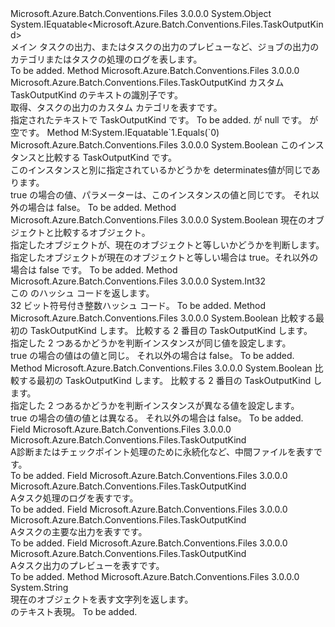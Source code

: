 <Type Name="TaskOutputKind" FullName="Microsoft.Azure.Batch.Conventions.Files.TaskOutputKind">
  <TypeSignature Language="C#" Value="public sealed class TaskOutputKind : IEquatable&lt;Microsoft.Azure.Batch.Conventions.Files.TaskOutputKind&gt;" />
  <TypeSignature Language="ILAsm" Value=".class public auto ansi sealed beforefieldinit TaskOutputKind extends System.Object implements class System.IEquatable`1&lt;class Microsoft.Azure.Batch.Conventions.Files.TaskOutputKind&gt;" />
  <TypeSignature Language="DocId" Value="T:Microsoft.Azure.Batch.Conventions.Files.TaskOutputKind" />
  <TypeSignature Language="VB.NET" Value="Public NotInheritable Class TaskOutputKind&#xA;Implements IEquatable(Of TaskOutputKind)" />
  <TypeSignature Language="F#" Value="type TaskOutputKind = class&#xA;    interface IEquatable&lt;TaskOutputKind&gt;&#xA;    interface IOutputKind" />
  <AssemblyInfo>
    <AssemblyName>Microsoft.Azure.Batch.Conventions.Files</AssemblyName>
    <AssemblyVersion>3.0.0.0</AssemblyVersion>
  </AssemblyInfo>
  <Base>
    <BaseTypeName>System.Object</BaseTypeName>
  </Base>
  <Interfaces>
    <Interface>
      <InterfaceName>System.IEquatable&lt;Microsoft.Azure.Batch.Conventions.Files.TaskOutputKind&gt;</InterfaceName>
    </Interface>
  </Interfaces>
  <Docs>
    <summary>
            メイン タスクの出力、またはタスクの出力のプレビューなど、ジョブの出力のカテゴリまたはタスクの処理のログを表します。
            </summary>
    <remarks>To be added.</remarks>
  </Docs>
  <Members>
    <Member MemberName="Custom">
      <MemberSignature Language="C#" Value="public static Microsoft.Azure.Batch.Conventions.Files.TaskOutputKind Custom (string text);" />
      <MemberSignature Language="ILAsm" Value=".method public static hidebysig class Microsoft.Azure.Batch.Conventions.Files.TaskOutputKind Custom(string text) cil managed" />
      <MemberSignature Language="DocId" Value="M:Microsoft.Azure.Batch.Conventions.Files.TaskOutputKind.Custom(System.String)" />
      <MemberSignature Language="VB.NET" Value="Public Shared Function Custom (text As String) As TaskOutputKind" />
      <MemberSignature Language="F#" Value="static member Custom : string -&gt; Microsoft.Azure.Batch.Conventions.Files.TaskOutputKind" Usage="Microsoft.Azure.Batch.Conventions.Files.TaskOutputKind.Custom text" />
      <MemberType>Method</MemberType>
      <AssemblyInfo>
        <AssemblyName>Microsoft.Azure.Batch.Conventions.Files</AssemblyName>
        <AssemblyVersion>3.0.0.0</AssemblyVersion>
      </AssemblyInfo>
      <ReturnValue>
        <ReturnType>Microsoft.Azure.Batch.Conventions.Files.TaskOutputKind</ReturnType>
      </ReturnValue>
      <Parameters>
        <Parameter Name="text" Type="System.String" />
      </Parameters>
      <Docs>
        <param name="text">カスタム TaskOutputKind のテキストの識別子です。</param>
        <summary>
            取得、<see cref="T:Microsoft.Azure.Batch.Conventions.Files.TaskOutputKind" />タスクの出力のカスタム カテゴリを表すです。
            </summary>
        <returns>指定されたテキストで TaskOutputKind です。</returns>
        <remarks>To be added.</remarks>
        <exception cref="T:System.ArgumentNullException">
          <paramref name="text" /> が null です。</exception>
        <exception cref="T:System.ArgumentException">
          <paramref name="text" /> が空です。</exception>
      </Docs>
    </Member>
    <Member MemberName="Equals">
      <MemberSignature Language="C#" Value="public bool Equals (Microsoft.Azure.Batch.Conventions.Files.TaskOutputKind other);" />
      <MemberSignature Language="ILAsm" Value=".method public hidebysig newslot virtual instance bool Equals(class Microsoft.Azure.Batch.Conventions.Files.TaskOutputKind other) cil managed" />
      <MemberSignature Language="DocId" Value="M:Microsoft.Azure.Batch.Conventions.Files.TaskOutputKind.Equals(Microsoft.Azure.Batch.Conventions.Files.TaskOutputKind)" />
      <MemberSignature Language="VB.NET" Value="Public Function Equals (other As TaskOutputKind) As Boolean" />
      <MemberSignature Language="F#" Value="override this.Equals : Microsoft.Azure.Batch.Conventions.Files.TaskOutputKind -&gt; bool" Usage="taskOutputKind.Equals other" />
      <MemberType>Method</MemberType>
      <Implements>
        <InterfaceMember>M:System.IEquatable`1.Equals(`0)</InterfaceMember>
      </Implements>
      <AssemblyInfo>
        <AssemblyName>Microsoft.Azure.Batch.Conventions.Files</AssemblyName>
        <AssemblyVersion>3.0.0.0</AssemblyVersion>
      </AssemblyInfo>
      <ReturnValue>
        <ReturnType>System.Boolean</ReturnType>
      </ReturnValue>
      <Parameters>
        <Parameter Name="other" Type="Microsoft.Azure.Batch.Conventions.Files.TaskOutputKind" />
      </Parameters>
      <Docs>
        <param name="other">このインスタンスと比較する TaskOutputKind です。</param>
        <summary>
            このインスタンスと別に指定されているかどうかを determinates<see cref="T:Microsoft.Azure.Batch.Conventions.Files.TaskOutputKind" />値が同じであります。
            </summary>
        <returns>true の場合の値、<paramref name="other" />パラメーターは、このインスタンスの値と同じです。 それ以外の場合は false。</returns>
        <remarks>To be added.</remarks>
      </Docs>
    </Member>
    <Member MemberName="Equals">
      <MemberSignature Language="C#" Value="public override bool Equals (object obj);" />
      <MemberSignature Language="ILAsm" Value=".method public hidebysig virtual instance bool Equals(object obj) cil managed" />
      <MemberSignature Language="DocId" Value="M:Microsoft.Azure.Batch.Conventions.Files.TaskOutputKind.Equals(System.Object)" />
      <MemberSignature Language="VB.NET" Value="Public Overrides Function Equals (obj As Object) As Boolean" />
      <MemberSignature Language="F#" Value="override this.Equals : obj -&gt; bool" Usage="taskOutputKind.Equals obj" />
      <MemberType>Method</MemberType>
      <AssemblyInfo>
        <AssemblyName>Microsoft.Azure.Batch.Conventions.Files</AssemblyName>
        <AssemblyVersion>3.0.0.0</AssemblyVersion>
      </AssemblyInfo>
      <ReturnValue>
        <ReturnType>System.Boolean</ReturnType>
      </ReturnValue>
      <Parameters>
        <Parameter Name="obj" Type="System.Object" />
      </Parameters>
      <Docs>
        <param name="obj">現在のオブジェクトと比較するオブジェクト。</param>
        <summary>
            指定したオブジェクトが、現在のオブジェクトと等しいかどうかを判断します。
            </summary>
        <returns>指定したオブジェクトが現在のオブジェクトと等しい場合は true。それ以外の場合は false です。</returns>
        <remarks>To be added.</remarks>
      </Docs>
    </Member>
    <Member MemberName="GetHashCode">
      <MemberSignature Language="C#" Value="public override int GetHashCode ();" />
      <MemberSignature Language="ILAsm" Value=".method public hidebysig virtual instance int32 GetHashCode() cil managed" />
      <MemberSignature Language="DocId" Value="M:Microsoft.Azure.Batch.Conventions.Files.TaskOutputKind.GetHashCode" />
      <MemberSignature Language="VB.NET" Value="Public Overrides Function GetHashCode () As Integer" />
      <MemberSignature Language="F#" Value="override this.GetHashCode : unit -&gt; int" Usage="taskOutputKind.GetHashCode " />
      <MemberType>Method</MemberType>
      <AssemblyInfo>
        <AssemblyName>Microsoft.Azure.Batch.Conventions.Files</AssemblyName>
        <AssemblyVersion>3.0.0.0</AssemblyVersion>
      </AssemblyInfo>
      <ReturnValue>
        <ReturnType>System.Int32</ReturnType>
      </ReturnValue>
      <Parameters />
      <Docs>
        <summary>
            この <see cref="T:Microsoft.Azure.Batch.Conventions.Files.TaskOutputKind" /> のハッシュ コードを返します。
            </summary>
        <returns>32 ビット符号付き整数ハッシュ コード。</returns>
        <remarks>To be added.</remarks>
      </Docs>
    </Member>
    <Member MemberName="op_Equality">
      <MemberSignature Language="C#" Value="public static bool operator == (Microsoft.Azure.Batch.Conventions.Files.TaskOutputKind x, Microsoft.Azure.Batch.Conventions.Files.TaskOutputKind y);" />
      <MemberSignature Language="ILAsm" Value=".method public static hidebysig specialname bool op_Equality(class Microsoft.Azure.Batch.Conventions.Files.TaskOutputKind x, class Microsoft.Azure.Batch.Conventions.Files.TaskOutputKind y) cil managed" />
      <MemberSignature Language="DocId" Value="M:Microsoft.Azure.Batch.Conventions.Files.TaskOutputKind.op_Equality(Microsoft.Azure.Batch.Conventions.Files.TaskOutputKind,Microsoft.Azure.Batch.Conventions.Files.TaskOutputKind)" />
      <MemberSignature Language="VB.NET" Value="Public Shared Operator == (x As TaskOutputKind, y As TaskOutputKind) As Boolean" />
      <MemberSignature Language="F#" Value="static member ( = ) : Microsoft.Azure.Batch.Conventions.Files.TaskOutputKind * Microsoft.Azure.Batch.Conventions.Files.TaskOutputKind -&gt; bool" Usage="x = y" />
      <MemberType>Method</MemberType>
      <AssemblyInfo>
        <AssemblyName>Microsoft.Azure.Batch.Conventions.Files</AssemblyName>
        <AssemblyVersion>3.0.0.0</AssemblyVersion>
      </AssemblyInfo>
      <ReturnValue>
        <ReturnType>System.Boolean</ReturnType>
      </ReturnValue>
      <Parameters>
        <Parameter Name="x" Type="Microsoft.Azure.Batch.Conventions.Files.TaskOutputKind" />
        <Parameter Name="y" Type="Microsoft.Azure.Batch.Conventions.Files.TaskOutputKind" />
      </Parameters>
      <Docs>
        <param name="x">比較する最初の TaskOutputKind します。</param>
        <param name="y">比較する 2 番目の TaskOutputKind します。</param>
        <summary>
            指定した 2 つあるかどうかを判断<see cref="T:Microsoft.Azure.Batch.Conventions.Files.TaskOutputKind" />インスタンスが同じ値を設定します。
            </summary>
        <returns>true の場合の値<paramref name="x" />はの値と同じ<paramref name="y" />。 それ以外の場合は false。</returns>
        <remarks>To be added.</remarks>
      </Docs>
    </Member>
    <Member MemberName="op_Inequality">
      <MemberSignature Language="C#" Value="public static bool operator != (Microsoft.Azure.Batch.Conventions.Files.TaskOutputKind x, Microsoft.Azure.Batch.Conventions.Files.TaskOutputKind y);" />
      <MemberSignature Language="ILAsm" Value=".method public static hidebysig specialname bool op_Inequality(class Microsoft.Azure.Batch.Conventions.Files.TaskOutputKind x, class Microsoft.Azure.Batch.Conventions.Files.TaskOutputKind y) cil managed" />
      <MemberSignature Language="DocId" Value="M:Microsoft.Azure.Batch.Conventions.Files.TaskOutputKind.op_Inequality(Microsoft.Azure.Batch.Conventions.Files.TaskOutputKind,Microsoft.Azure.Batch.Conventions.Files.TaskOutputKind)" />
      <MemberSignature Language="VB.NET" Value="Public Shared Operator != (x As TaskOutputKind, y As TaskOutputKind) As Boolean" />
      <MemberSignature Language="F#" Value="static member op_Inequality : Microsoft.Azure.Batch.Conventions.Files.TaskOutputKind * Microsoft.Azure.Batch.Conventions.Files.TaskOutputKind -&gt; bool" Usage="Microsoft.Azure.Batch.Conventions.Files.TaskOutputKind.op_Inequality (x, y)" />
      <MemberType>Method</MemberType>
      <AssemblyInfo>
        <AssemblyName>Microsoft.Azure.Batch.Conventions.Files</AssemblyName>
        <AssemblyVersion>3.0.0.0</AssemblyVersion>
      </AssemblyInfo>
      <ReturnValue>
        <ReturnType>System.Boolean</ReturnType>
      </ReturnValue>
      <Parameters>
        <Parameter Name="x" Type="Microsoft.Azure.Batch.Conventions.Files.TaskOutputKind" />
        <Parameter Name="y" Type="Microsoft.Azure.Batch.Conventions.Files.TaskOutputKind" />
      </Parameters>
      <Docs>
        <param name="x">比較する最初の TaskOutputKind します。</param>
        <param name="y">比較する 2 番目の TaskOutputKind します。</param>
        <summary>
            指定した 2 つあるかどうかを判断<see cref="T:Microsoft.Azure.Batch.Conventions.Files.TaskOutputKind" />インスタンスが異なる値を設定します。
            </summary>
        <returns>true の場合の値<paramref name="x" />の値とは異なる<paramref name="y" />。 それ以外の場合は false。</returns>
        <remarks>To be added.</remarks>
      </Docs>
    </Member>
    <Member MemberName="TaskIntermediate">
      <MemberSignature Language="C#" Value="public static readonly Microsoft.Azure.Batch.Conventions.Files.TaskOutputKind TaskIntermediate;" />
      <MemberSignature Language="ILAsm" Value=".field public static initonly class Microsoft.Azure.Batch.Conventions.Files.TaskOutputKind TaskIntermediate" />
      <MemberSignature Language="DocId" Value="F:Microsoft.Azure.Batch.Conventions.Files.TaskOutputKind.TaskIntermediate" />
      <MemberSignature Language="VB.NET" Value="Public Shared ReadOnly TaskIntermediate As TaskOutputKind " />
      <MemberSignature Language="F#" Value=" staticval mutable TaskIntermediate : Microsoft.Azure.Batch.Conventions.Files.TaskOutputKind" Usage="Microsoft.Azure.Batch.Conventions.Files.TaskOutputKind.TaskIntermediate" />
      <MemberType>Field</MemberType>
      <AssemblyInfo>
        <AssemblyName>Microsoft.Azure.Batch.Conventions.Files</AssemblyName>
        <AssemblyVersion>3.0.0.0</AssemblyVersion>
      </AssemblyInfo>
      <ReturnValue>
        <ReturnType>Microsoft.Azure.Batch.Conventions.Files.TaskOutputKind</ReturnType>
      </ReturnValue>
      <Docs>
        <summary>
            A<see cref="T:Microsoft.Azure.Batch.Conventions.Files.TaskOutputKind" />診断またはチェックポイント処理のために永続化など、中間ファイルを表すです。
            </summary>
        <remarks>To be added.</remarks>
      </Docs>
    </Member>
    <Member MemberName="TaskLog">
      <MemberSignature Language="C#" Value="public static readonly Microsoft.Azure.Batch.Conventions.Files.TaskOutputKind TaskLog;" />
      <MemberSignature Language="ILAsm" Value=".field public static initonly class Microsoft.Azure.Batch.Conventions.Files.TaskOutputKind TaskLog" />
      <MemberSignature Language="DocId" Value="F:Microsoft.Azure.Batch.Conventions.Files.TaskOutputKind.TaskLog" />
      <MemberSignature Language="VB.NET" Value="Public Shared ReadOnly TaskLog As TaskOutputKind " />
      <MemberSignature Language="F#" Value=" staticval mutable TaskLog : Microsoft.Azure.Batch.Conventions.Files.TaskOutputKind" Usage="Microsoft.Azure.Batch.Conventions.Files.TaskOutputKind.TaskLog" />
      <MemberType>Field</MemberType>
      <AssemblyInfo>
        <AssemblyName>Microsoft.Azure.Batch.Conventions.Files</AssemblyName>
        <AssemblyVersion>3.0.0.0</AssemblyVersion>
      </AssemblyInfo>
      <ReturnValue>
        <ReturnType>Microsoft.Azure.Batch.Conventions.Files.TaskOutputKind</ReturnType>
      </ReturnValue>
      <Docs>
        <summary>
            A<see cref="T:Microsoft.Azure.Batch.Conventions.Files.TaskOutputKind" />タスク処理のログを表すです。
            </summary>
        <remarks>To be added.</remarks>
      </Docs>
    </Member>
    <Member MemberName="TaskOutput">
      <MemberSignature Language="C#" Value="public static readonly Microsoft.Azure.Batch.Conventions.Files.TaskOutputKind TaskOutput;" />
      <MemberSignature Language="ILAsm" Value=".field public static initonly class Microsoft.Azure.Batch.Conventions.Files.TaskOutputKind TaskOutput" />
      <MemberSignature Language="DocId" Value="F:Microsoft.Azure.Batch.Conventions.Files.TaskOutputKind.TaskOutput" />
      <MemberSignature Language="VB.NET" Value="Public Shared ReadOnly TaskOutput As TaskOutputKind " />
      <MemberSignature Language="F#" Value=" staticval mutable TaskOutput : Microsoft.Azure.Batch.Conventions.Files.TaskOutputKind" Usage="Microsoft.Azure.Batch.Conventions.Files.TaskOutputKind.TaskOutput" />
      <MemberType>Field</MemberType>
      <AssemblyInfo>
        <AssemblyName>Microsoft.Azure.Batch.Conventions.Files</AssemblyName>
        <AssemblyVersion>3.0.0.0</AssemblyVersion>
      </AssemblyInfo>
      <ReturnValue>
        <ReturnType>Microsoft.Azure.Batch.Conventions.Files.TaskOutputKind</ReturnType>
      </ReturnValue>
      <Docs>
        <summary>
            A<see cref="T:Microsoft.Azure.Batch.Conventions.Files.TaskOutputKind" />タスクの主要な出力を表すです。
            </summary>
        <remarks>To be added.</remarks>
      </Docs>
    </Member>
    <Member MemberName="TaskPreview">
      <MemberSignature Language="C#" Value="public static readonly Microsoft.Azure.Batch.Conventions.Files.TaskOutputKind TaskPreview;" />
      <MemberSignature Language="ILAsm" Value=".field public static initonly class Microsoft.Azure.Batch.Conventions.Files.TaskOutputKind TaskPreview" />
      <MemberSignature Language="DocId" Value="F:Microsoft.Azure.Batch.Conventions.Files.TaskOutputKind.TaskPreview" />
      <MemberSignature Language="VB.NET" Value="Public Shared ReadOnly TaskPreview As TaskOutputKind " />
      <MemberSignature Language="F#" Value=" staticval mutable TaskPreview : Microsoft.Azure.Batch.Conventions.Files.TaskOutputKind" Usage="Microsoft.Azure.Batch.Conventions.Files.TaskOutputKind.TaskPreview" />
      <MemberType>Field</MemberType>
      <AssemblyInfo>
        <AssemblyName>Microsoft.Azure.Batch.Conventions.Files</AssemblyName>
        <AssemblyVersion>3.0.0.0</AssemblyVersion>
      </AssemblyInfo>
      <ReturnValue>
        <ReturnType>Microsoft.Azure.Batch.Conventions.Files.TaskOutputKind</ReturnType>
      </ReturnValue>
      <Docs>
        <summary>
            A<see cref="T:Microsoft.Azure.Batch.Conventions.Files.TaskOutputKind" />タスク出力のプレビューを表すです。
            </summary>
        <remarks>To be added.</remarks>
      </Docs>
    </Member>
    <Member MemberName="ToString">
      <MemberSignature Language="C#" Value="public override string ToString ();" />
      <MemberSignature Language="ILAsm" Value=".method public hidebysig virtual instance string ToString() cil managed" />
      <MemberSignature Language="DocId" Value="M:Microsoft.Azure.Batch.Conventions.Files.TaskOutputKind.ToString" />
      <MemberSignature Language="VB.NET" Value="Public Overrides Function ToString () As String" />
      <MemberSignature Language="F#" Value="override this.ToString : unit -&gt; string" Usage="taskOutputKind.ToString " />
      <MemberType>Method</MemberType>
      <AssemblyInfo>
        <AssemblyName>Microsoft.Azure.Batch.Conventions.Files</AssemblyName>
        <AssemblyVersion>3.0.0.0</AssemblyVersion>
      </AssemblyInfo>
      <ReturnValue>
        <ReturnType>System.String</ReturnType>
      </ReturnValue>
      <Parameters />
      <Docs>
        <summary>
            現在のオブジェクトを表す文字列を返します。
            </summary>
        <returns><see cref="T:Microsoft.Azure.Batch.Conventions.Files.TaskOutputKind" /> のテキスト表現。</returns>
        <remarks>To be added.</remarks>
      </Docs>
    </Member>
  </Members>
</Type>